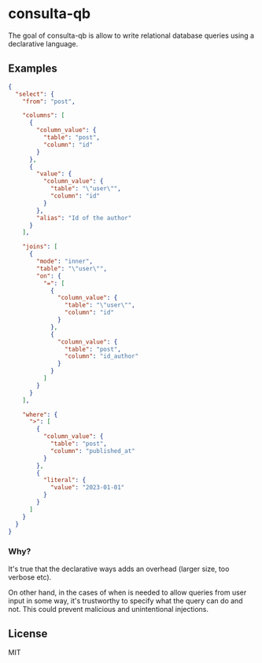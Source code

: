 # consulta-qb

The goal of consulta-qb is allow to write relational database queries using a declarative language.

## Examples

```json
{
  "select": {
    "from": "post",

    "columns": [
      {
        "column_value": {
          "table": "post",
          "column": "id"
        }
      },
      {
        "value": {
          "column_value": {
            "table": "\"user\"",
            "column": "id"
          }
        },
        "alias": "Id of the author"
      }
    ],

    "joins": [
      {
        "mode": "inner",
        "table": "\"user\"",
        "on": {
          "=": [
            {
              "column_value": {
                "table": "\"user\"",
                "column": "id"
              }
            },
            {
              "column_value": {
                "table": "post",
                "column": "id_author"
              }
            }
          ]
        }
      }
    ],

    "where": {
      ">": [
        {
          "column_value": {
            "table": "post",
            "column": "published_at"
          }
        },
        {
          "literal": {
            "value": "2023-01-01"
          }
        }
      ]
    }
  }
}
```

### Why?

It's true that the declarative ways adds an overhead (larger size, too verbose etc).

On other hand, in the cases of when is needed to allow queries from user input in some way, it's trustworthy to specify what the query can do and not. This could prevent malicious and unintentional injections.

## License

MIT
